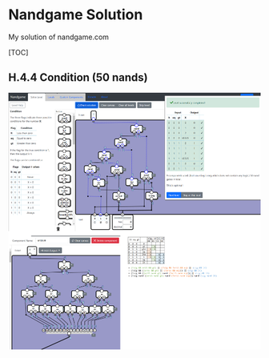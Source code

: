 # Nandgame Solution

My solution of nandgame.com

[TOC]

## H.4.4 Condition (50 nands)

![H.4.4 Condition](img/H.4.4-Condition.png)

